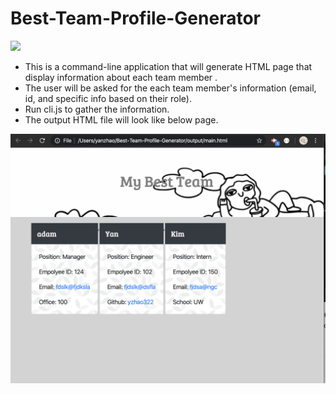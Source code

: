 # Best-Team-Profile-Generator

<img src="./assets/images/IMG_3960.GIF">


* This is a command-line application that will generate HTML page that display information about each team member .
* The user will be asked for the each team member's information (email, id, and specific info based on their role).
* Run cli.js to gather the information.
* The output HTML file will look like below page.
<img src="assets/images/demo.png" >
